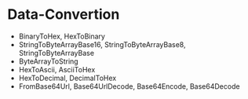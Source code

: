 # Data-Convertion
- BinaryToHex, HexToBinary
- StringToByteArrayBase16, StringToByteArrayBase8, StringToByteArrayBase
- ByteArrayToString
- HexToAscii, AsciiToHex
- HexToDecimal, DecimalToHex
- FromBase64Url, Base64UrlDecode, Base64Encode, Base64Decode
